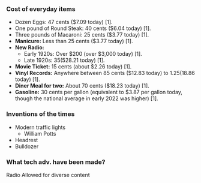 ### Cost of everyday items

*   Dozen Eggs: 47 cents ($7.09 today) [1].
*   One pound of Round Steak: 40 cents ($6.04 today) [1].
*   Three pounds of Macaroni: 25 cents ($3.77 today) [1].
*   **Manicure:** Less than 25 cents ($3.77 today) [1].
*   **New Radio:**
    *   Early 1920s: Over $200 (over $3,000 today) [1].
    *   Late 1920s: $35 ($528.21 today) [1].
*   **Movie Ticket:** 15 cents (about $2.26 today) [1].
*   **Vinyl Records:** Anywhere between 85 cents ($12.83 today) to $1.25 ($18.86 today) [1].
*   **Diner Meal for two:** About 70 cents ($18.23 today) [1].
*   **Gasoline:** 30 cents per gallon (equivalent to $3.87 per gallon today, though the national average in early 2022 was higher) [1].
### Inventions of the times
- Modern traffic lights
	- William Potts
- Headrest
- Bulldozer
### What tech adv. have been made?
Radio Allowed for diverse content